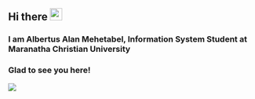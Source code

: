 <!-- welcome message -->
 <h2>Hi there <img src="https://media.giphy.com/media/hvRJCLFzcasrR4ia7z/giphy.gif" width="25px"></h2>
 <h3>I am Albertus Alan Mehetabel, Information System Student at Maranatha Christian University</h3>
 <h3>Glad to see you here!</h3>

<!-- visitor counter -->
  ![](https://komarev.com/ghpvc/?username=AlbertusAlanMehetabel&color=58a4b0&label=VIEWS)